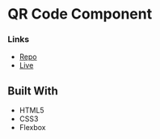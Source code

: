 # QR Code Component

### Links

- [Repo](https://github.com/olehsubotin/qr-code-component)
- [Live](https://olehsubotin.github.io/qr-code-component/)

## Built With

- HTML5
- CSS3
- Flexbox
